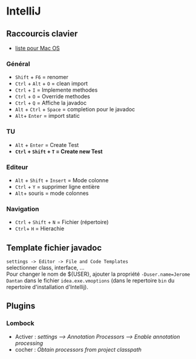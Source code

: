 # IntelliJ

## Raccourcis clavier

- [liste pour Mac OS](http://www.jetbrains.com/idea/docs/IntelliJIDEA_ReferenceCard_Mac.pdf)


### Général
- `Shift` + `F6` = renomer
- `Ctrl` + `Alt` + `O` = clean import
- `Ctrl` + `I` = Implemente methodes
- `Ctrl` + `O` = Override methodes
- `Ctrl` + `Q` = Affiche la javadoc
- `Alt` + `Ctrl` + `Space` = completion pour le javadoc
- `Alt`+ `Enter` = import static 

### TU
- `Alt` + `Enter` = Create Test
- **`Ctrl` + `Shift` + `T` = Create new Test**

### Editeur
- `Alt` + `Shift` + `Insert` = Mode colonne
- `Ctrl` + `Y` = supprimer  ligne entière
- `Alt`+ souris = mode colonnes

### Navigation
- `Ctrl` + `Shift` + `N` = Fichier (répertoire)
- `Ctrl`+ `H` = Hierachie


## Template fichier javadoc  
`settings -> Editor -> File and Code Templates`  
selectionner class, interface, ...  
Pour changer le nom de ${USER}, ajouter la propriété `-Duser.name=Jerome Dantan` dans le fichier `idea.exe.vmoptions` (dans le repertoire `bin` du repertoire d'installation d'Intellij).

## Plugins
### Lombock
- Activer : _settings --> Annotation Processors --> Enable annotation processing_
- cocher : _Obtain processors from project classpath_
